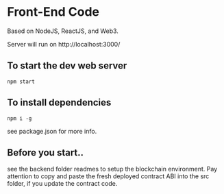 # Front-End Code

Based on NodeJS, ReactJS, and Web3.

Server will run on http://localhost:3000/

## To start the dev web server
```
npm start
```

## To install dependencies
```
npm i -g
```
see package.json for more info.

## Before you start..
see the backend folder readmes to setup the blockchain environment. Pay attention to copy and paste the fresh deployed contract ABI into the src folder, if you update the contract code.
